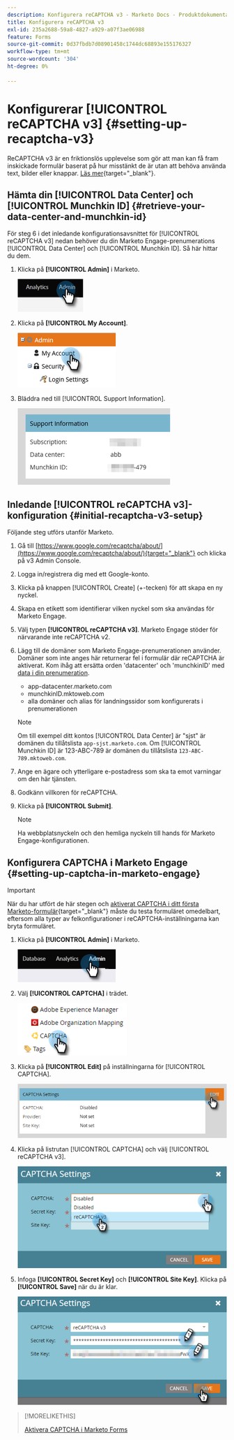 ```yaml
---
description: Konfigurera reCAPTCHA v3 - Marketo Docs - Produktdokumentation
title: Konfigurera reCAPTCHA v3
exl-id: 235a2688-59a8-4827-a929-a07f3ae06988
feature: Forms
source-git-commit: 0d37fbdb7d08901458c1744dc68893e155176327
workflow-type: tm+mt
source-wordcount: '304'
ht-degree: 0%

---
```


# Konfigurerar [!UICONTROL reCAPTCHA v3] {#setting-up-recaptcha-v3}

ReCAPTCHA v3 är en friktionslös upplevelse som gör att man kan få fram inskickade formulär baserat på hur misstänkt de är utan att behöva använda text, bilder eller knappar. [Läs mer](https://developers.google.com/search/blog/2018/10/introducing-recaptcha-v3-new-way-to){target="_blank"}.

## Hämta din [!UICONTROL Data Center] och [!UICONTROL Munchkin ID] {#retrieve-your-data-center-and-munchkin-id}

För steg 6 i det inledande konfigurationsavsnittet för [!UICONTROL reCAPTCHA v3] nedan behöver du din Marketo Engage-prenumerations [!UICONTROL Data Center] och [!UICONTROL Munchkin ID]. Så här hittar du dem.

1. Klicka på **[!UICONTROL Admin]** i Marketo.

   ![](assets/setting-up-recaptcha-v3-1.png)

1. Klicka på **[!UICONTROL My Account]**.

   ![](assets/setting-up-recaptcha-v3-2.png)

1. Bläddra ned till [!UICONTROL Support Information].

   ![](assets/setting-up-recaptcha-v3-3.png)

## Inledande [!UICONTROL reCAPTCHA v3]-konfiguration {#initial-recaptcha-v3-setup}

Följande steg utförs utanför Marketo.

1. Gå till [https://www.google.com/recaptcha/about/](https://www.google.com/recaptcha/about/){target="_blank"} och klicka på v3 Admin Console.

1. Logga in/registrera dig med ett Google-konto.

1. Klicka på knappen [!UICONTROL Create] (+-tecken) för att skapa en ny nyckel.

1. Skapa en etikett som identifierar vilken nyckel som ska användas för Marketo Engage.

1. Välj typen **[!UICONTROL reCAPTCHA v3]**. Marketo Engage stöder för närvarande inte reCAPTCHA v2.

1. Lägg till de domäner som Marketo Engage-prenumerationen använder. Domäner som inte anges här returnerar fel i formulär där reCAPTCHA är aktiverat. Kom ihåg att ersätta orden &#39;datacenter&#39; och &#39;munchkinID&#39; med [data i din prenumeration](#retrieve-your-data-center-and-munchkin-id).

   * app-datacenter.marketo.com
   * munchkinID.mktoweb.com
   * alla domäner och alias för landningssidor som konfigurerats i prenumerationen

   >[!NOTE]
   >
   >Om till exempel ditt kontos [!UICONTROL Data Center] är &quot;sjst&quot; är domänen du tillåtslista `app-sjst.marketo.com`. Om [!UICONTROL Munchkin ID] är 123-ABC-789 är domänen du tillåtslista `123-ABC-789.mktoweb.com`.

1. Ange en ägare och ytterligare e-postadress som ska ta emot varningar om den här tjänsten.

1. Godkänn villkoren för reCAPTCHA.

1. Klicka på **[!UICONTROL Submit]**.

   >[!NOTE]
   >
   >Ha webbplatsnyckeln och den hemliga nyckeln till hands för Marketo Engage-konfigurationen.

## Konfigurera CAPTCHA i Marketo Engage {#setting-up-captcha-in-marketo-engage}

>[!IMPORTANT]
>
>När du har utfört de här stegen och [aktiverat CAPTCHA i ditt första Marketo-formulär](/help/marketo/product-docs/demand-generation/forms/using-captcha/enable-captcha-in-marketo-forms.md){target="_blank"} måste du testa formuläret omedelbart, eftersom alla typer av felkonfigurationer i reCAPTCHA-inställningarna kan bryta formuläret.

1. Klicka på **[!UICONTROL Admin]** i Marketo.

   ![](assets/setting-up-recaptcha-v3-4.png)

1. Välj **[!UICONTROL CAPTCHA]** i trädet.

   ![](assets/setting-up-recaptcha-v3-5.png)

1. Klicka på **[!UICONTROL Edit]** på inställningarna för [!UICONTROL CAPTCHA].

   ![](assets/setting-up-recaptcha-v3-6.png)

1. Klicka på listrutan [!UICONTROL CAPTCHA] och välj [!UICONTROL reCAPTCHA v3].

   ![](assets/setting-up-recaptcha-v3-7.png)

1. Infoga **[!UICONTROL Secret Key]** och **[!UICONTROL Site Key]**. Klicka på **[!UICONTROL Save]** när du är klar.

   ![](assets/setting-up-recaptcha-v3-8.png)

>[!MORELIKETHIS]
>
>[Aktivera CAPTCHA i Marketo Forms](/help/marketo/product-docs/demand-generation/forms/using-captcha/enable-captcha-in-marketo-forms.md)
